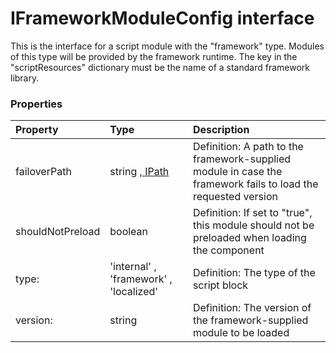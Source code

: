 # IFrameworkModuleConfig interface

This is the interface for a script module with the "framework" type. Modules of this type will be provided by the 
framework runtime. The key in the "scriptResources" dictionary must be the name of a standard framework library. 




### Properties

| Property	   | Type	| Description|
|:-------------|:-------|:-----------|
|failoverPath      | string ,[ IPath](IPath.md) | Definition: A path to the framework-supplied module in case the framework fails to load the requested version |
|shouldNotPreload      | boolean | Definition: If set to "true", this module should not be preloaded when loading the component |
|type:      | 'internal' , 'framework' , 'localized' | Definition: The type of the script block |
|version:      | string | Definition: The version of the framework-supplied module to be loaded |




